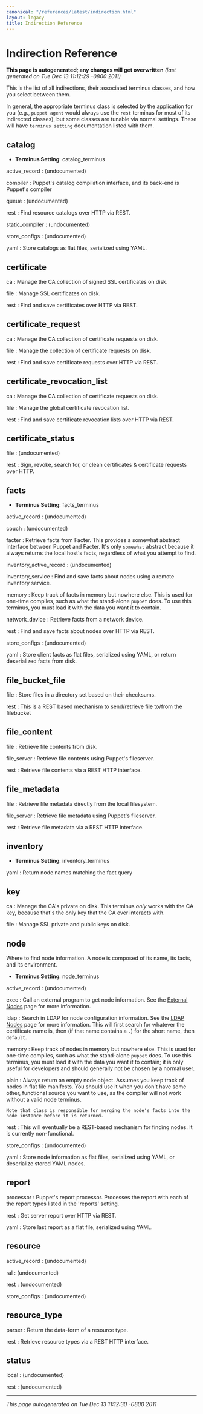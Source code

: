 ```yaml
---
canonical: "/references/latest/indirection.html"
layout: legacy
title: Indirection Reference
---
```


# Indirection Reference



**This page is autogenerated; any changes will get overwritten** *(last generated on Tue Dec 13 11:12:29 -0800 2011)*

This is the list of all indirections, their associated terminus classes, and how you select between them.

In general, the appropriate terminus class is selected by the application for you (e.g., `puppet agent` would always use the `rest`
terminus for most of its indirected classes), but some classes are tunable via normal settings.  These will have `terminus setting` documentation listed with them.


## catalog

* **Terminus Setting**: catalog_terminus

active_record
: (undocumented)

compiler
: Puppet's catalog compilation interface, and its back-end is
    Puppet's compiler

queue
: (undocumented)

rest
: Find resource catalogs over HTTP via REST.

static_compiler
: (undocumented)

store_configs
: (undocumented)

yaml
: Store catalogs as flat files, serialized using YAML.

## certificate



ca
: Manage the CA collection of signed SSL certificates on disk.

file
: Manage SSL certificates on disk.

rest
: Find and save certificates over HTTP via REST.

## certificate_request



ca
: Manage the CA collection of certificate requests on disk.

file
: Manage the collection of certificate requests on disk.

rest
: Find and save certificate requests over HTTP via REST.

## certificate_revocation_list



ca
: Manage the CA collection of certificate requests on disk.

file
: Manage the global certificate revocation list.

rest
: Find and save certificate revocation lists over HTTP via REST.

## certificate_status



file
: (undocumented)

rest
: Sign, revoke, search for, or clean certificates & certificate requests over HTTP.

## facts

* **Terminus Setting**: facts_terminus

active_record
: (undocumented)

couch
: (undocumented)

facter
: Retrieve facts from Facter.  This provides a somewhat abstract interface
    between Puppet and Facter.  It's only `somewhat` abstract because it always
    returns the local host's facts, regardless of what you attempt to find.

inventory_active_record
: (undocumented)

inventory_service
: Find and save facts about nodes using a remote inventory service.

memory
: Keep track of facts in memory but nowhere else.  This is used for
    one-time compiles, such as what the stand-alone `puppet` does.
    To use this terminus, you must load it with the data you want it
    to contain.

network_device
: Retrieve facts from a network device.

rest
: Find and save facts about nodes over HTTP via REST.

store_configs
: (undocumented)

yaml
: Store client facts as flat files, serialized using YAML, or
    return deserialized facts from disk.

## file_bucket_file



file
: Store files in a directory set based on their checksums.

rest
: This is a REST based mechanism to send/retrieve file to/from the filebucket

## file_content



file
: Retrieve file contents from disk.

file_server
: Retrieve file contents using Puppet's fileserver.

rest
: Retrieve file contents via a REST HTTP interface.

## file_metadata



file
: Retrieve file metadata directly from the local filesystem.

file_server
: Retrieve file metadata using Puppet's fileserver.

rest
: Retrieve file metadata via a REST HTTP interface.

## inventory

* **Terminus Setting**: inventory_terminus

yaml
: Return node names matching the fact query

## key



ca
: Manage the CA's private on disk.  This terminus *only* works
    with the CA key, because that's the only key that the CA ever interacts
    with.

file
: Manage SSL private and public keys on disk.

## node

Where to find node information.
A node is composed of its name, its facts, and its environment.

* **Terminus Setting**: node_terminus

active_record
: (undocumented)

exec
: Call an external program to get node information.  See
    the [External Nodes](http://docs.puppetlabs.com/guides/external_nodes.html) page for more information.

ldap
: Search in LDAP for node configuration information.  See
    the [LDAP Nodes](http://projects.puppetlabs.com/projects/puppet/wiki/Ldap_Nodes) page for more information.  This will first
    search for whatever the certificate name is, then (if that name
    contains a `.`) for the short name, then `default`.

memory
: Keep track of nodes in memory but nowhere else.  This is used for
    one-time compiles, such as what the stand-alone `puppet` does.
    To use this terminus, you must load it with the data you want it
    to contain; it is only useful for developers and should generally not
    be chosen by a normal user.

plain
: Always return an empty node object. Assumes you keep track of nodes
    in flat file manifests.  You should use it when you don't have some other,
    functional source you want to use, as the compiler will not work without a
    valid node terminus.

    Note that class is responsible for merging the node's facts into the
    node instance before it is returned.

rest
: This will eventually be a REST-based mechanism for finding nodes.  It is currently non-functional.

store_configs
: (undocumented)

yaml
: Store node information as flat files, serialized using YAML,
    or deserialize stored YAML nodes.

## report



processor
: Puppet's report processor.  Processes the report with each of
    the report types listed in the 'reports' setting.

rest
: Get server report over HTTP via REST.

yaml
: Store last report as a flat file, serialized using YAML.

## resource



active_record
: (undocumented)

ral
: (undocumented)

rest
: (undocumented)

store_configs
: (undocumented)

## resource_type



parser
: Return the data-form of a resource type.

rest
: Retrieve resource types via a REST HTTP interface.

## status



local
: (undocumented)

rest
: (undocumented)



----------------

*This page autogenerated on Tue Dec 13 11:12:30 -0800 2011*
